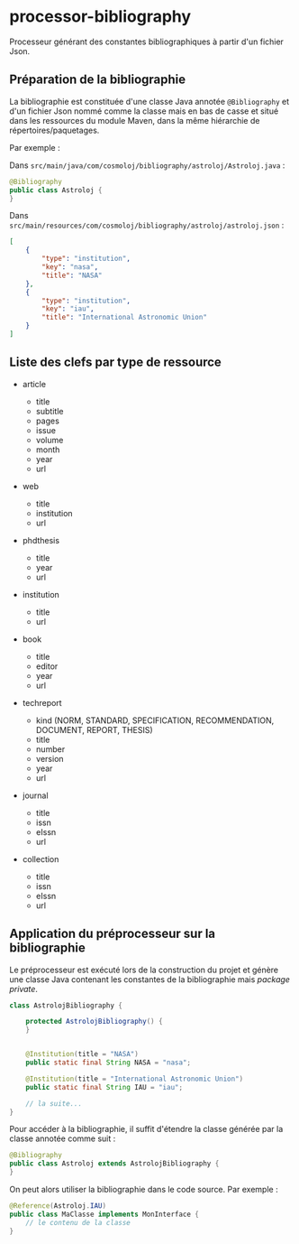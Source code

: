 # processor-bibliography

Processeur générant des constantes bibliographiques à partir d'un fichier Json.

## Préparation de la bibliographie

La bibliographie est constituée d'une classe Java annotée `@Bibliography` et d'un fichier Json nommé comme la classe
mais en bas de casse et situé dans les ressources du module Maven, dans la même hiérarchie de répertoires/paquetages.

Par exemple :

Dans `src/main/java/com/cosmoloj/bibliography/astroloj/Astroloj.java` :

```java
@Bibliography
public class Astroloj {
}
```

Dans `src/main/resources/com/cosmoloj/bibliography/astroloj/astroloj.json` :

```json
[
    {
        "type": "institution",
        "key": "nasa",
        "title": "NASA"
    },
    {
        "type": "institution",
        "key": "iau",
        "title": "International Astronomic Union"
    }
]

```


## Liste des clefs par type de ressource

- article
  - title
  - subtitle
  - pages
  - issue
  - volume
  - month
  - year
  - url

- web
  - title
  - institution
  - url

- phdthesis
  - title
  - year
  - url

- institution
  - title
  - url

- book
  - title
  - editor
  - year
  - url

- techreport
  - kind (NORM, STANDARD, SPECIFICATION, RECOMMENDATION, DOCUMENT, REPORT, THESIS)
  - title
  - number
  - version
  - year
  - url

- journal
  - title
  - issn
  - eIssn
  - url

- collection
  - title
  - issn
  - eIssn
  - url


## Application du préprocesseur sur la bibliographie

Le préprocesseur est exécuté lors de la construction du projet et génère une classe Java contenant les constantes de
la bibliographie mais *package private*.

```java
class AstrolojBibliography {

    protected AstrolojBibliography() {
    }


    @Institution(title = "NASA")
    public static final String NASA = "nasa";

    @Institution(title = "International Astronomic Union")
    public static final String IAU = "iau";

    // la suite...
}
```

Pour accéder à la bibliographie, il suffit d'étendre la classe générée par la classe annotée comme suit :

```java
@Bibliography
public class Astroloj extends AstrolojBibliography {
}
```

On peut alors utiliser la bibliographie dans le code source. Par exemple :

```java
@Reference(Astroloj.IAU)
public class MaClasse implements MonInterface {
    // le contenu de la classe
}
```
